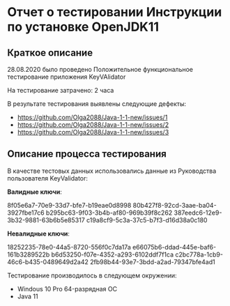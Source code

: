 # **Отчет о тестировании Инструкции по установке OpenJDK11**
## **Краткое описание**

28.08.2020 было проведено Положительное функциональное тестирование приложения KeyVAlidator

На тестирование затрачено: 2 часа

В результате тестирования выявлены следующие дефекты:

* https://github.com/Olga2088/Java-1-1-new/issues/1
* https://github.com/Olga2088/Java-1-1-new/issues/2
* https://github.com/Olga2088/Java-1-1-new/issues/3

## **Описание процесса тестирования**


В качестве тестовых данных использовались данные  из Руководства пользователя KeyValidator:

**Валидные ключи**:

8f05e6a7-70e9-33d7-bfe7-b19eae0d8998
80b427f8-92cd-3aae-ba04-3927fbe17c6
b295bc63-9f03-3b4b-af80-969b39f8c262
387eedc6-12e9-3b32-9881-63b6b5e85317
c19a8cf9-5c3a-37c5-b7f3-d16d38a0c180

**Невалидные ключи**:

18252235-78e0-44a5-8720-556f0c7da17a
e66075b6-ddad-445e-baf6-161b3289522b
b6d53250-f07e-4352-a293-6102ddf7f1ca
c2bc778a-1cb9-46c6-b435-0489649d2a42
2fb98b44-93e7-3bdd-a2ad-79347bfe4ad1

Тестирование производилось в следующем окружении:

* Windous 10 Pro 64-разрядная ОС
* Java 11